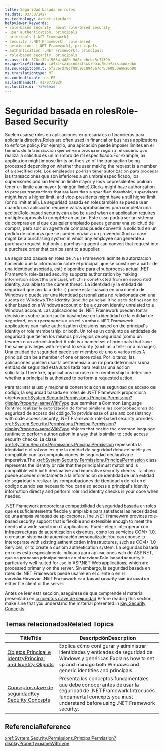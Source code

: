 ```yaml
---
title: Seguridad basada en roles
ms.date: 03/30/2017
ms.technology: dotnet-standard
helpviewer_keywords:
- role-based security, about role-based security
- user authentication, principals
- principals [.NET Framework]
- security [.NET Framework], role-based
- permissions [.NET Framework], principals
- authentication [.NET Framework], principals
- role-based security, principals
ms.assetid: 578cc32b-5654-4d8b-9d8c-ebcbc5c75390
ms.openlocfilehash: 1dfb1f6246e86d6f565c9338fb09f34a1608e9b0
ms.sourcegitcommit: 5f236cd78cf09593c8945a7d753e0850e96a0b80
ms.translationtype: MT
ms.contentlocale: es-ES
ms.lasthandoff: 01/07/2020
ms.locfileid: "75705930"
---
```

# <a name="role-based-security"></a><span data-ttu-id="987e0-102">Seguridad basada en roles</span><span class="sxs-lookup"><span data-stu-id="987e0-102">Role-Based Security</span></span>
<span data-ttu-id="987e0-103">Suelen usarse roles en aplicaciones empresariales o financieras para aplicar la directiva.</span><span class="sxs-lookup"><span data-stu-id="987e0-103">Roles are often used in financial or business applications to enforce policy.</span></span> <span data-ttu-id="987e0-104">Por ejemplo, una aplicación puede imponer límites en el tamaño de la transacción que se va a procesar según si el usuario que realiza la solicitud es un miembro de rol especificado.</span><span class="sxs-lookup"><span data-stu-id="987e0-104">For example, an application might impose limits on the size of the transaction being processed depending on whether the user making the request is a member of a specified role.</span></span> <span data-ttu-id="987e0-105">Los empleados podrían tener autorización para procesar las transacciones que son inferiores a un umbral especificado, los supervisores podrían tener un límite mayor y los vicepresidentes podrían tener un límite aún mayor (o ningún límite).</span><span class="sxs-lookup"><span data-stu-id="987e0-105">Clerks might have authorization to process transactions that are less than a specified threshold, supervisors might have a higher limit, and vice-presidents might have a still higher limit (or no limit at all).</span></span> <span data-ttu-id="987e0-106">La seguridad basada en roles también se puede usar cuando una aplicación requiere varias aprobaciones para completar una acción.</span><span class="sxs-lookup"><span data-stu-id="987e0-106">Role-based security can also be used when an application requires multiple approvals to complete an action.</span></span> <span data-ttu-id="987e0-107">Este caso podría ser un sistema de compras en el que cualquier empleado puede generar una solicitud de compra, pero solo un agente de compras puede convertir la solicitud en un pedido de compras que se pueden enviar a un proveedor.</span><span class="sxs-lookup"><span data-stu-id="987e0-107">Such a case might be a purchasing system in which any employee can generate a purchase request, but only a purchasing agent can convert that request into a purchase order that can be sent to a supplier.</span></span>  
  
 <span data-ttu-id="987e0-108">La seguridad basada en roles de .NET Framework admite la autorización haciendo que la información sobre el principal, que se construye a partir de una identidad asociada, esté disponible para el subproceso actual.</span><span class="sxs-lookup"><span data-stu-id="987e0-108">.NET Framework role-based security supports authorization by making information about the principal, which is constructed from an associated identity, available to the current thread.</span></span> <span data-ttu-id="987e0-109">La identidad (y la entidad de seguridad que ayuda a definir) puede estar basada en una cuenta de Windows o puede ser una identidad personalizada no relacionada con una cuenta de Windows.</span><span class="sxs-lookup"><span data-stu-id="987e0-109">The identity (and the principal it helps to define) can be either based on a Windows account or be a custom identity unrelated to a Windows account.</span></span> <span data-ttu-id="987e0-110">Las aplicaciones de .NET Framework pueden tomar decisiones sobre autorización basándose en la identidad de la entidad de seguridad, en su pertenencia a un rol o ambas.</span><span class="sxs-lookup"><span data-stu-id="987e0-110">.NET Framework applications can make authorization decisions based on the principal's identity or role membership, or both.</span></span> <span data-ttu-id="987e0-111">Un rol es un conjunto de entidades de seguridad que tienen los mismos privilegios de seguridad (como un tesorero o un administrador).</span><span class="sxs-lookup"><span data-stu-id="987e0-111">A role is a named set of principals that have the same privileges with respect to security (such as a teller or a manager).</span></span> <span data-ttu-id="987e0-112">Una entidad de seguridad puede ser miembro de uno o varios roles.</span><span class="sxs-lookup"><span data-stu-id="987e0-112">A principal can be a member of one or more roles.</span></span> <span data-ttu-id="987e0-113">Por lo tanto, las aplicaciones pueden usar la pertenencia a un rol para determinar si una entidad de seguridad está autorizada para realizar una acción solicitada.</span><span class="sxs-lookup"><span data-stu-id="987e0-113">Therefore, applications can use role membership to determine whether a principal is authorized to perform a requested action.</span></span>  
  
 <span data-ttu-id="987e0-114">Para facilitar el uso y mejorar la coherencia con la seguridad de acceso del código, la seguridad basada en roles de .NET Framework proporciona objetos <xref:System.Security.Permissions.PrincipalPermission?displayProperty=nameWithType> que permiten a Common Language Runtime realizar la autorización de forma similar a las comprobaciones de seguridad de acceso del código.</span><span class="sxs-lookup"><span data-stu-id="987e0-114">To provide ease of use and consistency with code access security, .NET Framework role-based security provides <xref:System.Security.Permissions.PrincipalPermission?displayProperty=nameWithType> objects that enable the common language runtime to perform authorization in a way that is similar to code access security checks.</span></span> <span data-ttu-id="987e0-115">La clase <xref:System.Security.Permissions.PrincipalPermission> representa la identidad o el rol con los que la entidad de seguridad debe coincidir y es compatible con las comprobaciones de seguridad declarativa e imperativa.</span><span class="sxs-lookup"><span data-stu-id="987e0-115">The <xref:System.Security.Permissions.PrincipalPermission> class represents the identity or role that the principal must match and is compatible with both declarative and imperative security checks.</span></span> <span data-ttu-id="987e0-116">También puede acceder directamente a la información de identidad de una entidad de seguridad y realizar las comprobaciones de identidad y de rol en el código cuando sea necesario.</span><span class="sxs-lookup"><span data-stu-id="987e0-116">You can also access a principal's identity information directly and perform role and identity checks in your code when needed.</span></span>  
  
 <span data-ttu-id="987e0-117">.NET Framework proporciona compatibilidad de seguridad basada en roles que es suficientemente flexible y ampliable para satisfacer las necesidades de una amplia variedad de aplicaciones.</span><span class="sxs-lookup"><span data-stu-id="987e0-117">The .NET Framework provides role-based security support that is flexible and extensible enough to meet the needs of a wide spectrum of applications.</span></span> <span data-ttu-id="987e0-118">Puede elegir interoperar con infraestructuras de autenticación existentes, como los servicios COM+ 1.0, o crear un sistema de autenticación personalizado.</span><span class="sxs-lookup"><span data-stu-id="987e0-118">You can choose to interoperate with existing authentication infrastructures, such as COM+ 1.0 Services, or to create a custom authentication system.</span></span> <span data-ttu-id="987e0-119">La seguridad basada en roles está especialmente indicada para aplicaciones web de ASP.NET, que se procesan principalmente en el servidor.</span><span class="sxs-lookup"><span data-stu-id="987e0-119">Role-based security is particularly well-suited for use in ASP.NET Web applications, which are processed primarily on the server.</span></span> <span data-ttu-id="987e0-120">Sin embargo, la seguridad basada en roles de .NET Framework puede usarse en el cliente o en el servidor.</span><span class="sxs-lookup"><span data-stu-id="987e0-120">However, .NET Framework role-based security can be used on either the client or the server.</span></span>  
  
 <span data-ttu-id="987e0-121">Antes de leer esta sección, asegúrese de que comprende el material presentado en [conceptos clave de seguridad](../../../docs/standard/security/key-security-concepts.md).</span><span class="sxs-lookup"><span data-stu-id="987e0-121">Before reading this section, make sure that you understand the material presented in [Key Security Concepts](../../../docs/standard/security/key-security-concepts.md).</span></span>  
  
## <a name="related-topics"></a><span data-ttu-id="987e0-122">Temas relacionados</span><span class="sxs-lookup"><span data-stu-id="987e0-122">Related Topics</span></span>  
  
|<span data-ttu-id="987e0-123">Title</span><span class="sxs-lookup"><span data-stu-id="987e0-123">Title</span></span>|<span data-ttu-id="987e0-124">Descripción</span><span class="sxs-lookup"><span data-stu-id="987e0-124">Description</span></span>|  
|-----------|-----------------|  
|[<span data-ttu-id="987e0-125">Objetos Principal e Identity</span><span class="sxs-lookup"><span data-stu-id="987e0-125">Principal and Identity Objects</span></span>](../../../docs/standard/security/principal-and-identity-objects.md)|<span data-ttu-id="987e0-126">Explica cómo configurar y administrar identidades y entidades de seguridad de Windows y genéricas.</span><span class="sxs-lookup"><span data-stu-id="987e0-126">Explains how to set up and manage both Windows and generic identities and principals.</span></span>|  
|[<span data-ttu-id="987e0-127">Conceptos clave de seguridad</span><span class="sxs-lookup"><span data-stu-id="987e0-127">Key Security Concepts</span></span>](../../../docs/standard/security/key-security-concepts.md)|<span data-ttu-id="987e0-128">Presenta los conceptos fundamentales que debe conocer antes de usar la seguridad de .NET Framework.</span><span class="sxs-lookup"><span data-stu-id="987e0-128">Introduces fundamental concepts you must understand before using .NET Framework security.</span></span>|  
  
## <a name="reference"></a><span data-ttu-id="987e0-129">Referencia</span><span class="sxs-lookup"><span data-stu-id="987e0-129">Reference</span></span>  
 <xref:System.Security.Permissions.PrincipalPermission?displayProperty=nameWithType>
